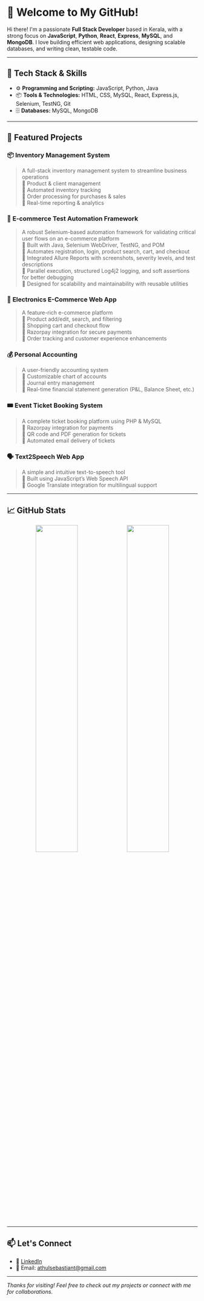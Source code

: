 # 👋 Welcome to My GitHub!

Hi there! I'm a passionate **Full Stack Developer** based in Kerala, with a strong focus on **JavaScript**, **Python**, **React**, **Express**, **MySQL**, and **MongoDB**. I love building efficient web applications, designing scalable databases, and writing clean, testable code.

---

## 🔧 Tech Stack & Skills

- ⚙️ **Programming and Scripting:** JavaScript, Python, Java
- 📦 **Tools & Technologies:** HTML, CSS, MySQL, React, Express.js, Selenium, TestNG, Git
- 🗄️ **Databases:** MySQL, MongoDB

---

## 🚀 Featured Projects

### 📦 **Inventory Management System**
> A full-stack inventory management system to streamline business operations  
> 🔹 Product & client management  
> 🔹 Automated inventory tracking  
> 🔹 Order processing for purchases & sales  
> 🔹 Real-time reporting & analytics

### 🛒 **E-commerce Test Automation Framework**
> A robust Selenium-based automation framework for validating critical user flows on an e-commerce platform  
> 🔹 Built with Java, Selenium WebDriver, TestNG, and POM  
> 🔹 Automates registration, login, product search, cart, and checkout  
> 🔹 Integrated Allure Reports with screenshots, severity levels, and test descriptions  
> 🔹 Parallel execution, structured Log4j2 logging, and soft assertions for better debugging  
> 🔹 Designed for scalability and maintainability with reusable utilities

### 🛒 **Electronics E-Commerce Web App**
> A feature-rich e-commerce platform  
> 🔹 Product add/edit, search, and filtering  
> 🔹 Shopping cart and checkout flow  
> 🔹 Razorpay integration for secure payments  
> 🔹 Order tracking and customer experience enhancements

### 💰 **Personal Accounting**
> A user-friendly accounting system  
> 🔹 Customizable chart of accounts  
> 🔹 Journal entry management  
> 🔹 Real-time financial statement generation (P&L, Balance Sheet, etc.)

### 🎟️ **Event Ticket Booking System**
> A complete ticket booking platform using PHP & MySQL  
> 🔹 Razorpay integration for payments  
> 🔹 QR code and PDF generation for tickets  
> 🔹 Automated email delivery of tickets

### 🗣️ **Text2Speech Web App**
> A simple and intuitive text-to-speech tool  
> 🔹 Built using JavaScript’s Web Speech API  
> 🔹 Google Translate integration for multilingual support

---

## 📈 GitHub Stats

<p align="center">
  <img src="https://github-readme-stats.vercel.app/api?username=athulsebastiant&show_icons=true&theme=radical" width="47%" />
  <img src="https://github-readme-streak-stats.herokuapp.com/?user=athulsebastiant&theme=radical" width="47%" />
</p>

---

## 📫 Let's Connect

- 💼 [LinkedIn](https://www.linkedin.com/in/athulsebastian-t03)
- 📧 Email: athulsebastiant@gmail.com

---

_Thanks for visiting! Feel free to check out my projects or connect with me for collaborations._






